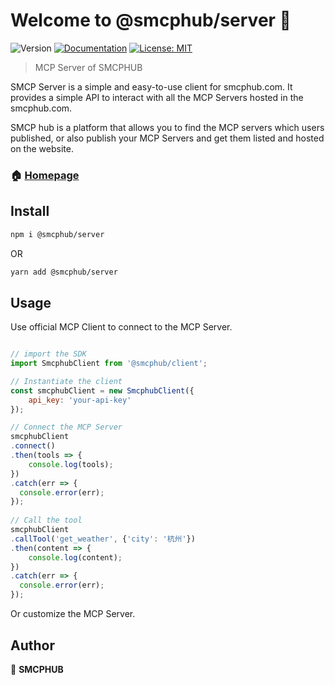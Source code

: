 # Welcome to @smcphub/server 👋
![Version](https://img.shields.io/badge/version-0.0.1-blue.svg?cacheSeconds=2592000)
[![Documentation](https://img.shields.io/badge/documentation-yes-brightgreen.svg)](https://www.smcphub.com/docs)
[![License: MIT](https://img.shields.io/badge/License-MIT-yellow.svg)](#)

> MCP Server of SMCPHUB

SMCP Server is a simple and easy-to-use client for smcphub.com. It provides a simple API to interact with all the MCP Servers hosted in the smcphub.com.

SMCP hub is a platform that allows you to find the MCP servers which users published, or also publish your MCP Servers and get them listed and hosted on the website.

### 🏠 [Homepage](https://smcphub.com)

## Install

```sh
npm i @smcphub/server
```
OR

```sh
yarn add @smcphub/server
```

## Usage

Use official MCP Client to connect to the MCP Server.

```js

// import the SDK
import SmcphubClient from '@smcphub/client';

// Instantiate the client
const smcphubClient = new SmcphubClient({
    api_key: 'your-api-key'
});

// Connect the MCP Server
smcphubClient
.connect()
.then(tools => {
    console.log(tools);
})
.catch(err => {
  console.error(err);
});
    
// Call the tool
smcphubClient
.callTool('get_weather', {'city': '杭州'})
.then(content => {
    console.log(content);
})
.catch(err => {
  console.error(err);
});
```

Or customize the MCP Server.

## Author

👤 **SMCPHUB**